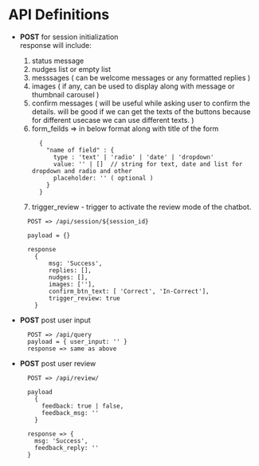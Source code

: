 
# **API Definitions**

- **POST** for session initialization  
  response will include:
    1) status message
    2) nudges list or empty list   
    3) messsages ( can be welcome messages or any formatted replies )
    4) images ( if any, can be used to display along with message or thumbnail carousel )
    5) confirm messages ( will be useful while asking user to confirm the details. 
          will be good if we can get the texts of the buttons because for different 
          usecase we can use different texts. ) 
    6) form_feilds => in below format along with title of the form
        ```
          {
            "name of field" : {
              type : 'text' | 'radio' | 'date' | 'dropdown'
              value: '' | []  // string for text, date and list for dropdown and radio and other
              placeholder: '' ( optional )
            }
          }
        ```
    1) trigger_review - trigger to activate the review mode of the chatbot.
  
  ```
    POST => /api/session/${session_id}

    payload = {}

    response 
      {
          msg: 'Success',
          replies: [],
          nudges: [],
          images: [''],
          confirm_btn_text: [ 'Correct', 'In-Correct'],
          trigger_review: true
      }
  ```

- **POST** post user input
  ```
    POST => /api/query
    payload = { user_input: '' }
    response => same as above
  ```

- **POST** post user review
  ```
    POST => /api/review/

    payload 
      {
        feedback: true | false,
        feedback_msg: ''
      }
    
    response => {
      msg: 'Success',
      feedback_reply: ''
    }
  ```
